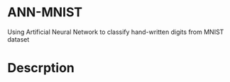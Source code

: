 # ANN-MNIST
Using Artificial Neural Network to classify hand-written digits from MNIST dataset

# Descrption
